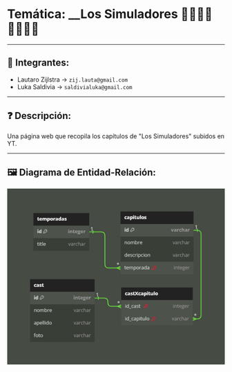 # Temática: __Los Simuladores 🕵️‍♂️🕵️‍♂️🕵️‍♂️🕵️‍♂️
***
## :busts_in_silhouette: Integrantes:
+ Lautaro Zijlstra  -> `zij.lauta@gmail.com`
+ Luka Saldivia  -> `saldivialuka@gmail.com`
***
## ❓ Descripción:
Una página web que recopila los capítulos de "Los Simuladores" subidos en YT.
***
## 🖼️ Diagrama de Entidad-Relación:
![Imagen de las relaciones](relaciones.jpg)

